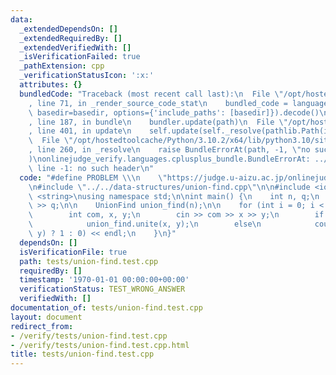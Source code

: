 ```yaml
---
data:
  _extendedDependsOn: []
  _extendedRequiredBy: []
  _extendedVerifiedWith: []
  _isVerificationFailed: true
  _pathExtension: cpp
  _verificationStatusIcon: ':x:'
  attributes: {}
  bundledCode: "Traceback (most recent call last):\n  File \"/opt/hostedtoolcache/Python/3.10.2/x64/lib/python3.10/site-packages/onlinejudge_verify/documentation/build.py\"\
    , line 71, in _render_source_code_stat\n    bundled_code = language.bundle(stat.path,\
    \ basedir=basedir, options={'include_paths': [basedir]}).decode()\n  File \"/opt/hostedtoolcache/Python/3.10.2/x64/lib/python3.10/site-packages/onlinejudge_verify/languages/cplusplus.py\"\
    , line 187, in bundle\n    bundler.update(path)\n  File \"/opt/hostedtoolcache/Python/3.10.2/x64/lib/python3.10/site-packages/onlinejudge_verify/languages/cplusplus_bundle.py\"\
    , line 401, in update\n    self.update(self._resolve(pathlib.Path(included), included_from=path))\n\
    \  File \"/opt/hostedtoolcache/Python/3.10.2/x64/lib/python3.10/site-packages/onlinejudge_verify/languages/cplusplus_bundle.py\"\
    , line 260, in _resolve\n    raise BundleErrorAt(path, -1, \"no such header\"\
    )\nonlinejudge_verify.languages.cplusplus_bundle.BundleErrorAt: ../../data-structures/union-find.cpp:\
    \ line -1: no such header\n"
  code: "#define PROBLEM \\\n    \"https://judge.u-aizu.ac.jp/onlinejudge/description.jsp?id=DSL_1_A\"\
    \n#include \"../../data-structures/union-find.cpp\"\n\n#include <iostream>\n#include\
    \ <string>\nusing namespace std;\n\nint main() {\n    int n, q;\n    cin >> n\
    \ >> q;\n\n    UnionFind union_find(n);\n\n    for (int i = 0; i < q; i++) {\n\
    \        int com, x, y;\n        cin >> com >> x >> y;\n        if (com == 0)\n\
    \            union_find.unite(x, y);\n        else\n            cout << (union_find.same(x,\
    \ y) ? 1 : 0) << endl;\n    }\n}"
  dependsOn: []
  isVerificationFile: true
  path: tests/union-find.test.cpp
  requiredBy: []
  timestamp: '1970-01-01 00:00:00+00:00'
  verificationStatus: TEST_WRONG_ANSWER
  verifiedWith: []
documentation_of: tests/union-find.test.cpp
layout: document
redirect_from:
- /verify/tests/union-find.test.cpp
- /verify/tests/union-find.test.cpp.html
title: tests/union-find.test.cpp
---
```

